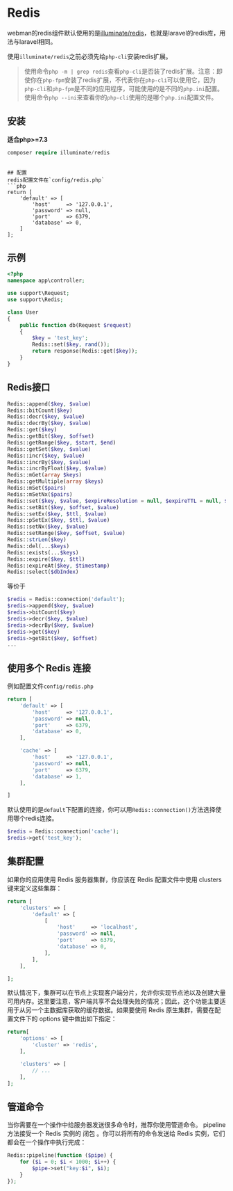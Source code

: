 # Redis

webman的redis组件默认使用的是[illuminate/redis](https://github.com/illuminate/redis)，也就是laravel的redis库，用法与laravel相同。

使用`illuminate/redis`之前必须先给`php-cli`安装redis扩展。

> 使用命令`php -m | grep redis`查看`php-cli`是否装了redis扩展。注意：即使你在`php-fpm`安装了redis扩展，不代表你在`php-cli`可以使用它，因为`php-cli`和`php-fpm`是不同的应用程序，可能使用的是不同的`php.ini`配置。使用命令`php --ini`来查看你的`php-cli`使用的是哪个`php.ini`配置文件。

## 安装
**适合php>=7.3**
```php
composer require illuminate/redis
```

```

## 配置
redis配置文件在`config/redis.php`
```php
return [
    'default' => [
        'host'     => '127.0.0.1',
        'password' => null,
        'port'     => 6379,
        'database' => 0,
    ]
];
```

## 示例
```php
<?php
namespace app\controller;

use support\Request;
use support\Redis;

class User
{
    public function db(Request $request)
    {
        $key = 'test_key';
        Redis::set($key, rand());
        return response(Redis::get($key));
    }
}
```

## Redis接口
```php
Redis::append($key, $value)
Redis::bitCount($key)
Redis::decr($key, $value)
Redis::decrBy($key, $value)
Redis::get($key)
Redis::getBit($key, $offset)
Redis::getRange($key, $start, $end)
Redis::getSet($key, $value)
Redis::incr($key, $value)
Redis::incrBy($key, $value)
Redis::incrByFloat($key, $value)
Redis::mGet(array $keys)
Redis::getMultiple(array $keys)
Redis::mSet($pairs)
Redis::mSetNx($pairs)
Redis::set($key, $value, $expireResolution = null, $expireTTL = null, $flag = null)
Redis::setBit($key, $offset, $value)
Redis::setEx($key, $ttl, $value)
Redis::pSetEx($key, $ttl, $value)
Redis::setNx($key, $value)
Redis::setRange($key, $offset, $value)
Redis::strLen($key)
Redis::del(...$keys)
Redis::exists(...$keys)
Redis::expire($key, $ttl)
Redis::expireAt($key, $timestamp)
Redis::select($dbIndex)
```
等价于
```php
$redis = Redis::connection('default');
$redis->append($key, $value)
$redis->bitCount($key)
$redis->decr($key, $value)
$redis->decrBy($key, $value)
$redis->get($key)
$redis->getBit($key, $offset)
...
```

## 使用多个 Redis 连接
例如配置文件`config/redis.php`
```php
return [
    'default' => [
        'host'     => '127.0.0.1',
        'password' => null,
        'port'     => 6379,
        'database' => 0,
    ],

    'cache' => [
        'host'     => '127.0.0.1',
        'password' => null,
        'port'     => 6379,
        'database' => 1,
    ],

]
```
默认使用的是`default`下配置的连接，你可以用`Redis::connection()`方法选择使用哪个redis连接。
```php
$redis = Redis::connection('cache');
$redis->get('test_key');
```

## 集群配置
如果你的应用使用 Redis 服务器集群，你应该在 Redis 配置文件中使用 clusters 键来定义这些集群：
```php
return [
    'clusters' => [
        'default' => [
            [
                'host'     => 'localhost',
                'password' => null,
                'port'     => 6379,
                'database' => 0,
            ],
        ],
    ],

];
```

默认情况下，集群可以在节点上实现客户端分片，允许你实现节点池以及创建大量可用内存。这里要注意，客户端共享不会处理失败的情况；因此，这个功能主要适用于从另一个主数据库获取的缓存数据。如果要使用 Redis 原生集群，需要在配置文件下的 options 键中做出如下指定：

```php
return[
    'options' => [
        'cluster' => 'redis',
    ],

    'clusters' => [
        // ...
    ],
];
```

## 管道命令
当你需要在一个操作中给服务器发送很多命令时，推荐你使用管道命令。 pipeline 方法接受一个 Redis 实例的 闭包 。你可以将所有的命令发送给 Redis 实例，它们都会在一个操作中执行完成：
```php
Redis::pipeline(function ($pipe) {
    for ($i = 0; $i < 1000; $i++) {
        $pipe->set("key:$i", $i);
    }
});
```
